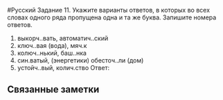 #Русский 
Задание 11. Укажите варианты ответов, в которых во всех словах одного ряда пропущена
одна и та же буква. Запишите номера ответов.
1. выкорч..вать, автоматич..ский
2. ключ..вая (вода), мяч.к
3. колюч..нький, баш..нка
4. син.ватый, (энергетики) обесточ..ли (дом)
5. устойч..вый, колич.ство
Ответ:
## Связанные заметки